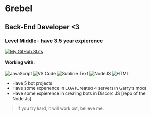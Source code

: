 # 6rebel
  ## Back-End Developer <3
### Level Middle+ have 3.5 year expierence
[![My GitHub Stats](https://github-readme-stats.vercel.app/api/?username=xsolisortusx&count_private=true&theme=tokyonight&showicons=true)]()
#### Working with:
![JavaScript](https://img.shields.io/badge/-JavaScript-%23F7DF1C?style=flat-square&logo=javascript&logoColor=000000&labelColor=%23F7DF1C&color=%23FFCE5A)
![VS Code](https://img.shields.io/badge/-VSCode-%23007ACC?style=flat-square&logo=visual-studio-code)
![Sublime Text](https://img.shields.io/badge/-Sublime-8c4d04?style=flat-square&logo=sublime-text)
![NodeJS](https://img.shields.io/badge/-Nodejs-43853d?style=flat-square&logo=Node.js&logoColor=white)
![HTML](https://img.shields.io/badge/-HTML-FA8072?logo=html5)





- Have 5 bot projects
- Have some experience in LUA (Created 4 servers in Garry's mod) 
- Have some expierence in creating bots in Discord.JS [repo of the Node.Js]

> If you try hard, it will work out, believe me.

